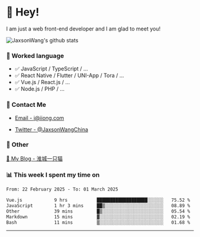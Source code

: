 # 👋 Hey!

I am just a web front-end developer and I am glad to meet you!

![JaxsonWang's github stats](https://github-readme-stats.vercel.app/api?username=JaxsonWang&&show_icons=true&&title_color=1abc9c&&icon_color=1abc9c)


### 📝 Worked language

- ✅ JavaScript / TypeScript / ...
- ✅ React Native / Flutter / UNI-App / Tora / ...
- ✅ Vue.js / React.js / ...
- ✅ Node.js / PHP / ...

### 📮 Contact Me

- [Email - i@iiong.com](mailto:i@iiong.com)

- [Twitter - @JaxsonWangChina](https://twitter.com/JaxsonWangChina)

### 🤪 Other

[📌 My Blog - 淮城一只猫](https://iiong.com)

### 📊 This week I spent my time on

<!--START_SECTION:waka-->

```txt
From: 22 February 2025 - To: 01 March 2025

Vue.js            9 hrs           ███████████████████░░░░░░   75.52 %
JavaScript        1 hr 3 mins     ██▒░░░░░░░░░░░░░░░░░░░░░░   08.89 %
Other             39 mins         █▒░░░░░░░░░░░░░░░░░░░░░░░   05.54 %
Markdown          15 mins         ▓░░░░░░░░░░░░░░░░░░░░░░░░   02.19 %
Bash              11 mins         ▒░░░░░░░░░░░░░░░░░░░░░░░░   01.68 %
```

<!--END_SECTION:waka-->

---
